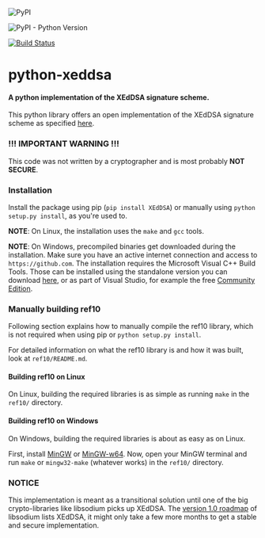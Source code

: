 ![PyPI](https://img.shields.io/pypi/v/XEdDSA.svg)

![PyPI - Python Version](https://img.shields.io/pypi/pyversions/XEdDSA.svg)

[![Build Status](https://travis-ci.org/Syndace/python-xeddsa.svg?branch=master)](https://travis-ci.org/Syndace/python-xeddsa)

# python-xeddsa
#### A python implementation of the XEdDSA signature scheme.
This python library offers an open implementation of the XEdDSA signature scheme as specified [here](https://signal.org/docs/specifications/xeddsa/).

### !!! IMPORTANT WARNING !!!
This code was not written by a cryptographer and is most probably **NOT SECURE**.

### Installation
Install the package using pip (`pip install XEdDSA`) or manually using `python setup.py install`, as you're used to.

__NOTE__: On Linux, the installation uses the `make` and `gcc` tools.

__NOTE__: On Windows, precompiled binaries get downloaded during the installation.
Make sure you have an active internet connection and access to `https://github.com`.
The installation requires the Microsoft Visual C++ Build Tools.
Those can be installed using the standalone version you can download [here](https://visualstudio.microsoft.com/downloads/),
or as part of Visual Studio, for example the free [Community Edition](https://visualstudio.microsoft.com/vs/community/). 

### Manually building ref10
Following section explains how to manually compile the ref10 library, which is not required when using pip or `python setup.py install`.

For detailed information on what the ref10 library is and how it was built, look at `ref10/README.md`.

#### Building ref10 on Linux
On Linux, building the required libraries is as simple as running `make` in the `ref10/` directory.

#### Building ref10 on Windows
On Windows, building the required libraries is about as easy as on Linux.

First, install [MinGW](http://www.mingw.org/) or [MinGW-w64](https://mingw-w64.org/doku.php).
Now, open your MinGW terminal and run `make` or `mingw32-make` (whatever works) in the `ref10/` directory.

### NOTICE
This implementation is meant as a transitional solution until one of the big crypto-libraries like libsodium picks up XEdDSA.
The [version 1.0 roadmap](https://download.libsodium.org/doc/internals/roadmap.html) of libsodium lists XEdDSA, it might only take a few more months to get a stable and secure implementation.
